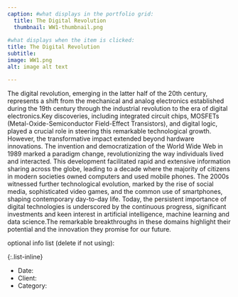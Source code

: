 ```yaml
---
caption: #what displays in the portfolio grid:
  title: The Digital Revolution
  thumbnail: WW1-thumbnail.png
  
#what displays when the item is clicked:
title: The Digital Revolution
subtitle: 
image: WW1.png
alt: image alt text

---
```

The digital revolution, emerging in the latter half of the 20th century, represents a shift from the mechanical and analog electronics established during the 19th century through the industrial revolution to the era of digital electronics.Key discoveries, including integrated circuit chips, MOSFETs (Metal-Oxide-Semiconductor Field-Effect Transistors), and digital logic, played a crucial role in steering this remarkable technological growth. However, the transformative impact extended beyond hardware innovations. The invention and democratization of the World Wide Web in 1989 marked a paradigm change, revolutionizing the way individuals lived and interacted. This development facilitated rapid and extensive information sharing across the globe, leading to a decade where the majority of citizens in modern societies owned computers and used mobile phones. The 2000s witnessed further technological evolution, marked by the rise of social media, sophisticated video games, and the common use of smartphones, shaping contemporary day-to-day life. Today, the persistent importance of digital technologies is underscored by the continuous progress, significant investments and keen interest in artificial intelligence, machine learning and data science.The remarkable breakthroughs in these domains highlight their potential and the innovation they promise for our future.

optional info list (delete if not using):

{:.list-inline} 
- Date: 
- Client: 
- Category: 
